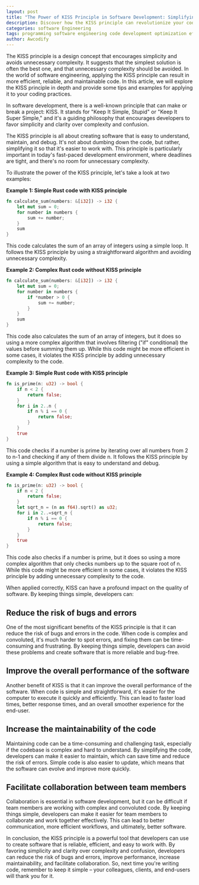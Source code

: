 ```yaml
---
layout: post
title: "The Power of KISS Principle in Software Development: Simplifying for Success"
description: Discover how the KISS principle can revolutionize your coding practices. Learn how simplifying your code can improve performance and increase efficiency, and see real-world examples of the KISS principle in action.
categories: software Engineering
tags: programming software engineering code development optimization efficiency bestpractices
author: Awcodify
---
```

The KISS principle is a design concept that encourages simplicity and avoids unnecessary complexity. It suggests that the simplest solution is often the best one, and that unnecessary complexity should be avoided. In the world of software engineering, applying the KISS principle can result in more efficient, reliable, and maintainable code. In this article, we will explore the KISS principle in depth and provide some tips and examples for applying it to your coding practices.
<!--more-->

<span class="dropcap">I</span>n software development, there is a well-known principle that can make or break a project: KISS. It stands for "Keep It Simple, Stupid" or "Keep It Super Simple," and it's a guiding philosophy that encourages developers to favor simplicity and clarity over complexity and confusion.

The KISS principle is all about creating software that is easy to understand, maintain, and debug. It's not about dumbing down the code, but rather, simplifying it so that it's easier to work with. This principle is particularly important in today's fast-paced development environment, where deadlines are tight, and there's no room for unnecessary complexity.

To illustrate the power of the KISS principle, let's take a look at two examples:

**Example 1: Simple Rust code with KISS principle**
```rust
fn calculate_sum(numbers: &[i32]) -> i32 {
    let mut sum = 0;
    for number in numbers {
        sum += number;
    }
    sum
}
```
This code calculates the sum of an array of integers using a simple loop. It follows the KISS principle by using a straightforward algorithm and avoiding unnecessary complexity.

**Example 2: Complex Rust code without KISS principle**

```rust
fn calculate_sum(numbers: &[i32]) -> i32 {
    let mut sum = 0;
    for number in numbers {
        if *number > 0 {
            sum += number;
        }
    }
    sum
}
```
This code also calculates the sum of an array of integers, but it does so using a more complex algorithm that involves filtering ("if" conditional) the values before summing them up. While this code might be more efficient in some cases, it violates the KISS principle by adding unnecessary complexity to the code.

**Example 3: Simple Rust code with KISS principle**
```rust
fn is_prime(n: u32) -> bool {
    if n < 2 {
        return false;
    }
    for i in 2..n {
        if n % i == 0 {
            return false;
        }
    }
    true
}
```
This code checks if a number is prime by iterating over all numbers from 2 to n-1 and checking if any of them divide n. It follows the KISS principle by using a simple algorithm that is easy to understand and debug.

**Example 4: Complex Rust code without KISS principle**

```rust
fn is_prime(n: u32) -> bool {
    if n < 2 {
        return false;
    }
    let sqrt_n = (n as f64).sqrt() as u32;
    for i in 2..=sqrt_n {
        if n % i == 0 {
            return false;
        }
    }
    true
}
```
This code also checks if a number is prime, but it does so using a more complex algorithm that only checks numbers up to the square root of n. While this code might be more efficient in some cases, it violates the KISS principle by adding unnecessary complexity to the code.

When applied correctly, KISS can have a profound impact on the quality of software. By keeping things simple, developers can:

## Reduce the risk of bugs and errors
One of the most significant benefits of the KISS principle is that it can reduce the risk of bugs and errors in the code. When code is complex and convoluted, it's much harder to spot errors, and fixing them can be time-consuming and frustrating. By keeping things simple, developers can avoid these problems and create software that is more reliable and bug-free.

## Improve the overall performance of the software
Another benefit of KISS is that it can improve the overall performance of the software. When code is simple and straightforward, it's easier for the computer to execute it quickly and efficiently. This can lead to faster load times, better response times, and an overall smoother experience for the end-user.

## Increase the maintainability of the code
Maintaining code can be a time-consuming and challenging task, especially if the codebase is complex and hard to understand. By simplifying the code, developers can make it easier to maintain, which can save time and reduce the risk of errors. Simple code is also easier to update, which means that the software can evolve and improve more quickly.

## Facilitate collaboration between team members
Collaboration is essential in software development, but it can be difficult if team members are working with complex and convoluted code. By keeping things simple, developers can make it easier for team members to collaborate and work together effectively. This can lead to better communication, more efficient workflows, and ultimately, better software.

In conclusion, the KISS principle is a powerful tool that developers can use to create software that is reliable, efficient, and easy to work with. By favoring simplicity and clarity over complexity and confusion, developers can reduce the risk of bugs and errors, improve performance, increase maintainability, and facilitate collaboration. So, next time you're writing code, remember to keep it simple – your colleagues, clients, and end-users will thank you for it.